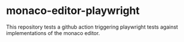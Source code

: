 # monaco-editor-playwright

This repository tests a github action triggering playwright tests against implementations of the monaco editor.
